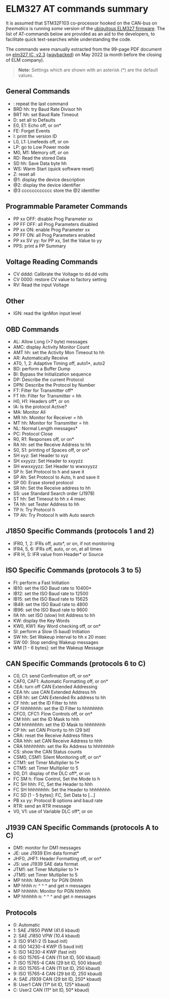 # ELM327 AT commands summary

It is assumed that STM32F103 co-processor hooked on the CAN-bus on *freematics*
is running *some* version of the [ubiquitous ELM327 firmware](https://en.wikipedia.org/wiki/ELM327).
The list of AT-commands below are provided as an aid to the developers,
to facilitate quick text-searches while understanding the code.

The commands were manually extracted from the 99-page PDF document on [elm327 IC, v2.3](https://www.elmelectronics.com/ic/elm327l/)
([waybacked](https://web.archive.org/web/20220324203957/https://www.elmelectronics.com/ic/elm327l/))
on May 2022 (a month before the closing of ELM company).

> **Note:** Settings which are shown with an asterisk (*) are the default values.

## General Commands

- <CR>: repeat the last command
- BRD hh: try Baud Rate Divisor hh
- BRT hh: set Baud Rate Timeout
- D: set all to Defaults
- E0, E1: Echo off, or on*
- FE: Forget Events
- I: print the version ID
- L0, L1: Linefeeds off, or on
- LP: go to Low Power mode
- M0, M1: Memory off, or on
- RD: Read the stored Data
- SD hh: Save Data byte hh
- WS: Warm Start (quick software reset)
- Z: reset all
- @1: display the device description
- @2: display the device identifier
- @3 cccccccccccc store the @2 identifier


## Programmable Parameter Commands

- PP xx OFF: disable Prog Parameter xx
- PP FF OFF: all Prog Parameters disabled
- PP xx ON: enable Prog Parameter xx
- PP FF ON: all Prog Parameters enabled
- PP xx SV yy: for PP xx, Set the Value to yy
- PPS: print a PP Summary


## Voltage Reading Commands
- CV dddd: Calibrate the Voltage to dd.dd volts
- CV 0000: restore CV value to factory setting
- RV: Read the input Voltage

## Other

- IGN: read the IgnMon input level


## OBD Commands

- AL: Allow Long (>7 byte) messages
- AMC: display Activity Monitor Count
- AMT hh: set the Activity Mon Timeout to hh
- AR: Automatically Receive
- AT0, 1, 2: Adaptive Timing off, auto1*, auto2
- BD: perform a Buffer Dump
- BI: Bypass the Initialization sequence
- DP: Describe the current Protocol
- DPN: Describe the Protocol by Number
- FT: Filter for Transmitter off*
- FT hh: Filter for Transmitter = hh
- H0, H1: Headers off*, or on
- IA: Is the protocol Active?
- MA: Monitor All
- MR hh: Monitor for Receiver = hh
- MT hh: Monitor for Transmitter = hh
- NL: Normal Length messages*
- PC: Protocol Close
- R0, R1: Responses off, or on*
- RA hh: set the Receive Address to hh
- S0, S1: printing of Spaces off, or on*
- SH xyz: Set Header to xyz
- SH xxyyzz: Set Header to xxyyzz
- SH wwxxyyzz: Set Header to wwxxyyzz
- SP h: Set Protocol to h and save it
- SP Ah: Set Protocol to Auto, h and save it
- SP 00: Erase stored protocol
- SR hh: Set the Receive address to hh
- SS: use Standard Search order (J1978)
- ST hh: Set Timeout to hh x 4 msec
- TA hh: set Tester Address to hh
- TP h: Try Protocol h
- TP Ah: Try Protocol h with Auto search


## J1850 Specific Commands (protocols 1 and 2)

- IFR0, 1, 2: IFRs off, auto*, or on, if not monitoring
- IFR4, 5, 6: IFRs off, auto, or on, at all times
- IFR H, S: IFR value from Header* or Source


## ISO Specific Commands (protocols 3 to 5)

- FI: perform a Fast Initiation
- IB10: set the ISO Baud rate to 10400*
- IB12: set the ISO Baud rate to 12500
- IB15: set the ISO Baud rate to 15625
- IB48: set the ISO Baud rate to 4800
- IB96: set the ISO Baud rate to 9600
- IIA hh: set ISO (slow) Init Address to hh
- KW: display the Key Words
- KW0, KW1: Key Word checking off, or on*
- SI: perform a Slow (5 baud) Initiation
- SW hh: Set Wakeup interval to hh x 20 msec
- SW 00: Stop sending Wakeup messages
- WM [1 - 6 bytes]: set the Wakeup Message


## CAN Specific Commands (protocols 6 to C)

- C0, C1: send Confirmation off, or on*
- CAF0, CAF1: Automatic Formatting off, or on*
- CEA: turn off CAN Extended Addressing
- CEA hh: use CAN Extended Address hh
- CER hh: set CAN Extended Rx address to hh
- CF hhh: set the ID Filter to hhh
- CF hhhhhhhh: set the ID Filter to hhhhhhhh
- CFC0, CFC1: Flow Controls off, or on*
- CM hhh: set the ID Mask to hhh
- CM hhhhhhhh: set the ID Mask to hhhhhhhh
- CP hh: set CAN Priority to hh (29 bit)
- CRA: reset the Receive Address filters
- CRA hhh: set CAN Receive Address to hhh
- CRA hhhhhhhh: set the Rx Address to hhhhhhhh
- CS: show the CAN Status counts
- CSM0, CSM1: Silent Monitoring off, or on*
- CTM1: set Timer Multiplier to 1*
- CTM5: set Timer Multiplier to 5
- D0, D1: display of the DLC off*, or on
- FC SM h: Flow Control, Set the Mode to h
- FC SH hhh: FC, Set the Header to hhh
- FC SH hhhhhhhh: Set the Header to hhhhhhhh
- FC SD [1 - 5 bytes]: FC, Set Data to [...]
- PB xx yy: Protocol B options and baud rate
- RTR: send an RTR message
- V0, V1: use of Variable DLC off*, or on


## J1939 CAN Specific Commands (protocols A to C)

- DM1: monitor for DM1 messages
- JE: use J1939 Elm data format*
- JHF0, JHF1: Header Formatting off, or on*
- JS: use J1939 SAE data format
- JTM1: set Timer Multiplier to 1*
- JTM5: set Timer Multiplier to 5
- MP hhhh: Monitor for PGN 0hhhh
- MP hhhh n: ^ ^ ^ and get n messages
- MP hhhhhh: Monitor for PGN hhhhhh
- MP hhhhhh n: ^ ^ ^ and get n messages


## Protocols

- 0: Automatic
- 1: SAE J1850 PWM (41.6 kbaud)
- 2: SAE J1850 VPW (10.4 kbaud)
- 3: ISO 9141-2 (5 baud init)
- 4: ISO 14230-4 KWP (5 baud init)
- 5: ISO 14230-4 KWP (fast init)
- 6: ISO 15765-4 CAN (11 bit ID, 500 kbaud)
- 7: ISO 15765-4 CAN (29 bit ID, 500 kbaud)
- 8: ISO 15765-4 CAN (11 bit ID, 250 kbaud)
- 9: ISO 15765-4 CAN (29 bit ID, 250 kbaud)
- A: SAE J1939 CAN (29 bit ID, 250* kbaud)
- B: User1 CAN (11* bit ID, 125* kbaud)
- C: User2 CAN (11* bit ID, 50* kbaud)
